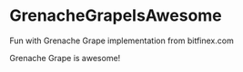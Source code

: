 # GrenacheGrapeIsAwesome
Fun with Grenache Grape implementation from bitfinex.com

Grenache Grape is awesome!

